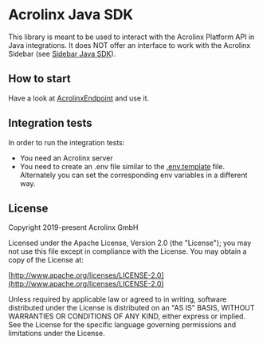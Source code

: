 # Acrolinx Java SDK

This library is meant to be used to interact with the Acrolinx Platform API in Java integrations. 
It does NOT offer an interface to work with the Acrolinx Sidebar (see [Sidebar Java SDK](https://github.com/acrolinx/sidebar-sdk-java)).

## How to start

Have a look at [AcrolinxEndpoint](./src/main/java/com/acrolinx/client/sdk/AcrolinxEndpoint.java) and use it.

## Integration tests

In order to run the integration tests:
* You need an Acrolinx server
* You need to create an .env file similar to the [.env.template](.env.template) file. Alternately you can set the corresponding env variables in a different way.

## License

Copyright 2019-present Acrolinx GmbH

Licensed under the Apache License, Version 2.0 (the "License");
you may not use this file except in compliance with the License.
You may obtain a copy of the License at:

[http://www.apache.org/licenses/LICENSE-2.0](http://www.apache.org/licenses/LICENSE-2.0)

Unless required by applicable law or agreed to in writing, software
distributed under the License is distributed on an "AS IS" BASIS,
WITHOUT WARRANTIES OR CONDITIONS OF ANY KIND, either express or implied.
See the License for the specific language governing permissions and
limitations under the License.

